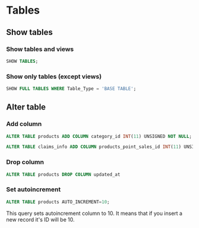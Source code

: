 # Tables

## Show tables

### Show tables and views

```sql
SHOW TABLES;
```

### Show only tables (except views)

```sql
SHOW FULL TABLES WHERE Table_Type = 'BASE TABLE';
```

## Alter table

### Add column

```sql
ALTER TABLE products ADD COLUMN category_id INT(11) UNSIGNED NOT NULL;

ALTER TABLE claims_info ADD COLUMN products_point_sales_id INT(11) UNSIGNED AFTER city_name;
```

### Drop column

```sql
ALTER TABLE products DROP COLUMN updated_at
```

### Set autoincrement

```sql
ALTER TABLE products AUTO_INCREMENT=10;
```

This query sets autoincrement column to 10. It means that if you insert a new record it's ID will be 10.
